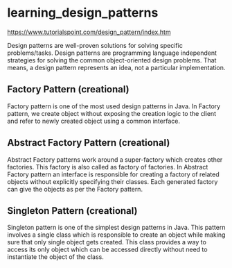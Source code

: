 # learning_design_patterns
https://www.tutorialspoint.com/design_pattern/index.htm

Design patterns are well-proven solutions for solving specific problems/tasks. Design patterns are programming language independent strategies for solving the common object-oriented design problems. That means, a design pattern represents an idea, not a particular implementation. 

## Factory Pattern (creational)
Factory pattern is one of the most used design patterns in Java. In Factory pattern, we create object without exposing the creation logic to the client and refer to newly created object using a common interface.

## Abstract Factory Pattern (creational)
Abstract Factory patterns work around a super-factory which creates other factories. This factory is also called as factory of factories. In Abstract Factory pattern an interface is responsible for creating a factory of related objects without explicitly specifying their classes. Each generated factory can give the objects as per the Factory pattern.

## Singleton Pattern (creational)
Singleton pattern is one of the simplest design patterns in Java. This pattern involves a single class which is responsible to create an object while making sure that only single object gets created. This class provides a way to access its only object which can be accessed directly without need to instantiate the object of the class.

